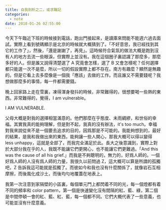 ```yaml
---
title: 自我剖析之二，或求職記
categories:
  - note
date: 2018-01-26 02:55:00
---
```


今天下午臨近下班的時候接到電話，跑出門接起來，是讀庫來問能不能週六過去面試。實際上看到號碼顯示是北京的時候就大概猜到了。「不好意思，我已經找到其它的工作了」，然後，「還是謝謝了，再見」。這時候符合氣氛的做法大概是跑到沒有人的地方去流一些眼淚，但實際上並沒有。我在這個圈子裏認識了那麼多，那麼多好的人。但是誰又說得清楚選了 A 究竟會怎樣，選了 B 又會怎樣呢？任何選擇都只能選一次不是麼，所以一切的假設實際上都不存在。南方有趣麼？顯然是無趣的。但是它看上去多麼像是一個我「應該」去做的工作。而且誰又不需要錢呢？我想做那麼多的事情，每一件都需要錢。

晚上回家路上走在雪裏，凍得渾身發抖的時候，非常難得的，很想要喝一些熱的東西。非常難得的，覺得，I am vulnerable。

I AM VULNERABLE.

父母大概是對我的選擇相當滿意的。他們那麼在乎態度、未雨綢繆，和世俗的幸福。其實我真的能夠理解，但是對不起，我真的沒有辦法，it's too much。幸福對我來說從來不是一個要去追求的目的，因爲那是不可能的。我能夠想到的，最好的結果，是我和我做出來的東西，能夠讓一些人開心，那我大概可以得以變得 less unhappy，這就是全部了，而我完全滿足於此。長大之後意識到，實際上對於大部分我在乎的人，我既不能讓它們更開心，也不能讓它們更難過。「And this was the cause of all his grief.」而我是不夠聰明的，無力的，好爲人師的。一個好爲人師的人沒有爲人師的力量，我很久以前問過 Z，這大概可以算是所謂的孤獨吧，Z 告訴我這可能就是孤獨了。而彼如今和我也沒有什麼關係了，就像岩石互相摩擦，而後風化成沙土，而後均勻地覆蓋在地表上。

我第一次注意到家隔壁的小區裏，每個單元門上都閃着不同的光，每一個燈都有着不同的頻率和 color pattern，第一個是快速變化沒有間隔的紅、藍、綠，第二個是中間停頓一會的紅、藍、紅、藍，每一個都不同。它們大概代表了一些意義，也可能並沒有什麼意義。
